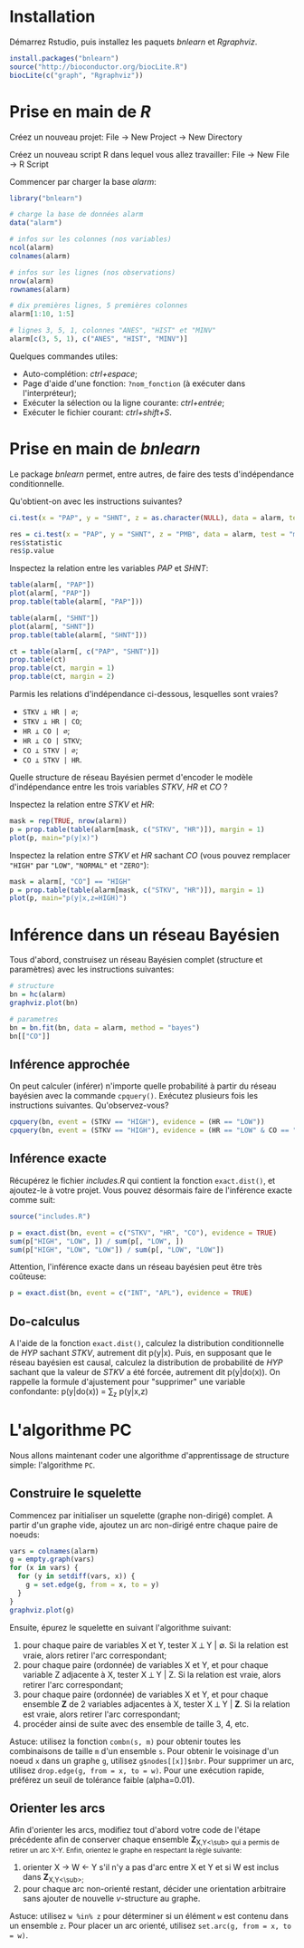 # Installation

Démarrez Rstudio, puis installez les paquets *bnlearn* et *Rgraphviz*.

```R
install.packages("bnlearn")
source("http://bioconductor.org/biocLite.R")
biocLite(c("graph", "Rgraphviz"))
```

# Prise en main de *R*

Créez un nouveau projet: File -> New Project -> New Directory

Créez un nouveau script R dans lequel vous allez travailler: File -> New File -> R Script

Commencer par charger la base *alarm*:

```R
library("bnlearn")

# charge la base de données alarm
data("alarm")

# infos sur les colonnes (nos variables)
ncol(alarm)
colnames(alarm)

# infos sur les lignes (nos observations)
nrow(alarm)
rownames(alarm)

# dix premières lignes, 5 premières colonnes
alarm[1:10, 1:5]

# lignes 3, 5, 1, colonnes "ANES", "HIST" et "MINV"
alarm[c(3, 5, 1), c("ANES", "HIST", "MINV")]
```

Quelques commandes utiles:

+ Auto-complétion: *ctrl+espace*;
+ Page d'aide d'une fonction: `?nom_fonction` (à exécuter dans l'interpréteur);
+ Exécuter la sélection ou la ligne courante: *ctrl+entrée*;
+ Exécuter le fichier courant: *ctrl+shift+S*.

# Prise en main de *bnlearn*

Le package *bnlearn* permet, entre autres, de faire des tests d'indépendance conditionnelle.

Qu'obtient-on avec les instructions suivantes?

```R
ci.test(x = "PAP", y = "SHNT", z = as.character(NULL), data = alarm, test = "mi")

res = ci.test(x = "PAP", y = "SHNT", z = "PMB", data = alarm, test = "mi")
res$statistic
res$p.value
```

Inspectez la relation entre les variables *PAP* et *SHNT*:

```R
table(alarm[, "PAP"])
plot(alarm[, "PAP"])
prop.table(table(alarm[, "PAP"]))

table(alarm[, "SHNT"])
plot(alarm[, "SHNT"])
prop.table(table(alarm[, "SHNT"]))

ct = table(alarm[, c("PAP", "SHNT")])
prop.table(ct)
prop.table(ct, margin = 1)
prop.table(ct, margin = 2)
```

Parmis les relations d'indépendance ci-dessous, lesquelles sont vraies?

+ `STKV ⟂ HR | ∅`;
+ `STKV ⟂ HR | CO`;
+ `HR ⟂ CO | ∅`;
+ `HR ⟂ CO | STKV`;
+ `CO ⟂ STKV | ∅`;
+ `CO ⟂ STKV | HR`.

Quelle structure de réseau Bayésien permet d'encoder le modèle d'indépendance entre les trois variables *STKV*, *HR* et *CO* ?

Inspectez la relation entre *STKV* et *HR*:

```R
mask = rep(TRUE, nrow(alarm))
p = prop.table(table(alarm[mask, c("STKV", "HR")]), margin = 1)
plot(p, main="p(y|x)")
```

Inspectez la relation entre *STKV* et *HR* sachant *CO* (vous pouvez remplacer `"HIGH"` par `"LOW"`, `"NORMAL"` et `"ZERO"`):

```R
mask = alarm[, "CO"] == "HIGH"
p = prop.table(table(alarm[mask, c("STKV", "HR")]), margin = 1)
plot(p, main="p(y|x,z=HIGH)")
```

# Inférence dans un réseau Bayésien

Tous d'abord, construisez un réseau Bayésien complet (structure et paramètres) avec les instructions suivantes:

```R
# structure
bn = hc(alarm)
graphviz.plot(bn)

# parametres
bn = bn.fit(bn, data = alarm, method = "bayes")
bn[["CO"]]
```

## Inférence approchée

On peut calculer (inférer) n'importe quelle probabilité à partir du réseau bayésien avec la commande `cpquery()`. Exécutez plusieurs fois les instructions suivantes. Qu'observez-vous?

```R
cpquery(bn, event = (STKV == "HIGH"), evidence = (HR == "LOW"))
cpquery(bn, event = (STKV == "HIGH"), evidence = (HR == "LOW" & CO == "LOW"))
```

## Inférence exacte

Récupérez le fichier *includes.R* qui contient la fonction `exact.dist()`, et ajoutez-le à votre projet. Vous pouvez désormais faire de l'inférence exacte comme suit:

```R
source("includes.R")

p = exact.dist(bn, event = c("STKV", "HR", "CO"), evidence = TRUE)
sum(p["HIGH", "LOW", ]) / sum(p[, "LOW", ])
sum(p["HIGH", "LOW", "LOW"]) / sum(p[, "LOW", "LOW"])
```

Attention, l'inférence exacte dans un réseau bayésien peut être très coûteuse:

```R
p = exact.dist(bn, event = c("INT", "APL"), evidence = TRUE)
```

## Do-calculus

A l'aide de la fonction `exact.dist()`, calculez la distribution conditionnelle de *HYP* sachant *STKV*, autrement dit p(y|x). Puis, en supposant que le réseau bayésien est causal, calculez la distribution de probabilité de *HYP* sachant que la valeur de *STKV* a été forcée, autrement dit p(y|do(x)). On rappelle la formule d'ajustement pour "supprimer" une variable confondante: p(y|do(x)) = ∑<sub>z</sub> p(y|x,z)

# L'algorithme PC

Nous allons maintenant coder une algorithme d'apprentissage de structure simple: l'algorithme `PC`.

## Construire le squelette

Commencez par initialiser un squelette (graphe non-dirigé) complet. A partir d'un graphe vide, ajoutez un arc non-dirigé entre chaque paire de noeuds:

```R
vars = colnames(alarm)
g = empty.graph(vars)
for (x in vars) {
  for (y in setdiff(vars, x)) {
    g = set.edge(g, from = x, to = y)
  }
}
graphviz.plot(g)
```

Ensuite, épurez le squelette en suivant l'algorithme suivant:

1. pour chaque paire de variables X et Y, tester X ⟂ Y | ∅. Si la relation est vraie, alors retirer l'arc correspondant;
2. pour chaque paire (ordonnée) de variables X et Y, et pour chaque variable Z adjacente à X, tester X ⟂ Y | Z. Si la relation est vraie, alors retirer l'arc correspondant;
3. pour chaque paire (ordonnée) de variables X et Y, et pour chaque ensemble **Z** de 2 variables adjacentes à X, tester X ⟂ Y | **Z**. Si la relation est vraie, alors retirer l'arc correspondant;
4. procéder ainsi de suite avec des ensemble de taille 3, 4, etc.

Astuce: utilisez la fonction `combn(s, m)` pour obtenir toutes les combinaisons de taille `m` d'un ensemble `s`. Pour obtenir le voisinage d'un noeud `x` dans un graphe `g`, utilisez `g$nodes[[x]]$nbr`. Pour supprimer un arc, utilisez `drop.edge(g, from = x, to = w)`. Pour une exécution rapide, préférez un seuil de tolérance faible (alpha=0.01).

## Orienter les arcs

Afin d'orienter les arcs, modifiez tout d'abord votre code de l'étape précédente afin de conserver chaque ensemble **Z**<sub>X,Y<\sub> qui a permis de retirer un arc X-Y. Enfin, orientez le graphe en respectant la règle suivante:

1. orienter X -> W <- Y s'il n'y a pas d'arc entre X et Y et si W est inclus dans **Z**<sub>X,Y<\sub>;
2. pour chaque arc non-orienté restant, décider une orientation arbitraire sans ajouter de nouvelle *v*-structure au graphe.

Astuce: utilisez `w %in% z` pour déterminer si un élément `w` est contenu dans un ensemble `z`. Pour placer un arc orienté, utilisez `set.arc(g, from = x, to = w)`.
